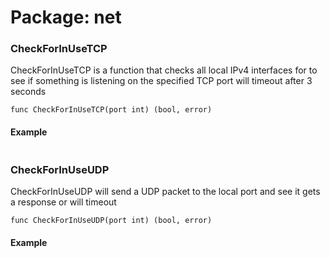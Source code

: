 
# Package: net


### CheckForInUseTCP

CheckForInUseTCP is a function that checks all local IPv4 interfaces for to see if something is listening on the specified TCP port will timeout after 3 seconds

``````
func CheckForInUseTCP(port int) (bool, error)
``````
#### Example
``````

``````

### CheckForInUseUDP

CheckForInUseUDP will send a UDP packet to the local port and see it gets a response or will timeout

``````
func CheckForInUseUDP(port int) (bool, error)
``````
#### Example
``````

``````

